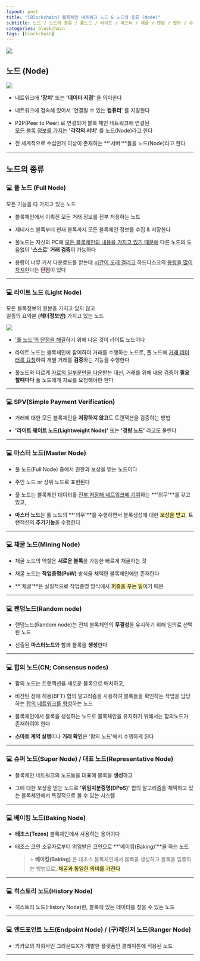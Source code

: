 ```yaml
---
layout: post
title: "[Blockchain] 블록체인 네트워크 노드 & 노드의 종류 (Node)"
subtitle: 노드 / 노드의 종류 / 풀노드 / 라이트 / 마스터 / 채굴 / 랜덤 / 합의 / 슈퍼 / 대표 / 베이킹 / 히스토리 / 엔드포인트
categories: blockchain
tags: [blockchain]
---
```


![](https://velog.velcdn.com/images/-__-/post/c2cfbe37-da76-4e75-8207-c8af2ea956f2/image.png)

## 노드 (Node)

![](https://velog.velcdn.com/images/-__-/post/d97382ac-c58d-4b4d-9500-d368b40a7e9f/image.png)

- 네트워크에 **'장치'** 또는 **'데이터 지점'** 을 의미한다

- 네트워크에 접속해 있어서 '연결될 수 있는 **컴퓨터**' 를 지칭한다

- P2P(Peer to Peer) 로 연결되어 블록 체인 네트워크에 연결된<br>
  <u>모든 블록 정보를 가지는</u> **'각각의 서버'** 를 노드(Node)라고 한다

- 전 세계적으로 수십만개 이상이 존재하는 **'서버'**들을 노드(Node)라고 한다

<hr>

## 노드의 종류

### 💻 풀 노드 (Full Node)

모든 기능을 다 가지고 있는 노드

- 블록체인에서 이뤄진 모든 거래 정보를 전부 저장하는 노드

- 제네시스 블록부터 현재 블록까지 모든 블록체인 정보를 수집 & 저장한다

- 풀노드는 자신의 PC에 <u>모든 블록체인의 내용을 가지고 있기 때문에</u> 다른 노드의 도움없이 **'스스로' 거래 검증**이 가능하다

- 용량이 너무 커서 다운로드를 받는데 <u>시간이 오래 걸리고</u> 하드디스크의 <u>용량을 많이 차지</u>한다는 <span style='background-color: #ffdce0; color:#000;'>단점</span>이 있다

<hr>

### 💻 라이트 노드 (Light Node)

모든 블록정보의 원본을 가지고 있지 않고<br>
일종의 요약본 **(헤더정보만)** 가지고 있는 노드

![](https://velog.velcdn.com/images/-__-/post/8584c297-b24a-4e77-8ef3-454ae9997d8a/image.png)

- <u>'풀 노드'의 단점을 해결</u>하기 위해 나온 것이 라이트 노드이다

- 라이트 노드는 블록체인에 참여하여 거래를 수행하는 노드로, 풀 노드에 <u>거래 데이터를 요청</u>하여 개별 거래를 **검증**하는 기능을 수행한다

- 풀노드와 다르게 <u>자료의 일부분만을 다운</u>받는 대신, 거래를 위해 내용 검증이 **필요할때마다** 풀 노드에게 자료를 요청해야만 한다

<hr>

### 💻 SPV(Simple Payment Verification)

- 거래에 대한 모든 블록체인을 **저장하지 않고**도 트랜잭션을 검증하는 방법

- **'라이트 웨이트 노드(Lightweight Node)'** 또는 **'경량 노드'** 라고도 불린다

<hr>

### 💻 마스터 노드(Master Node)

- 풀 노드(Full Node) 중에서 권한과 보상을 받는 노드이다

- 주인 노드 or 상위 노드로 표현된다

- 풀 노드는 블록체인 데이터를 <u>전부 저장해 네트워크에 기여</u>하는 **'의무'**를 갖고 있고,

- **마스터 노드**는 풀 노드의 **'의무'**를 수행하면서 블록생성에 대한 <span style='background-color: #fff5b1; color:#000;'>보상을 받고</span>, 트랜잭션의 **추가기능**을 수행한다

<hr>

### 💻 채굴 노드(Mining Node)

- 채굴 노드의 역할은 **새로운 블록**을 가능한 빠르게 채굴하는 것

- 채굴 노드는 **작업증명(PoW)** 방식을 채택한 블록체인에만 존재한다

- **'채굴'**은 실질적으로 작업증명 방식에서 <span style='background-color: #fff5b1; color:#000;'>퍼즐을 푸는 일</span>이기 때문

<hr>

### 💻 랜덤노드(Random node)

- 랜덤노드(Random node)는 전체 블록체인의 **무결성**을 유지하기 위해 임의로 선택된 노드

- 선출된 **마스터노드**와 함께 블록을 **생성**한다

<hr>

### 💻 합의 노드(CN; Consensus nodes)

- 합의 노드는 트랜잭션을 새로운 블록으로 배치하고,

- 비잔틴 장애 허용(BFT) 합의 알고리즘을 사용하여 블록들을 확인하는 작업을 담당하는 <u>합의 네트워크를 형성</u>하는 노드

- 블록체인에서 블록을 생성하는 노드로 블록체인을 유지하기 위해서는 합의노드가 존재하여야 한다

- **스마트 계약 실행**이나 **거래 확인**은 '합의 노드'에서 수행하게 된다

<hr>

### 💻 슈퍼 노드(Super Node) / 대표 노드(Representative Node)

- 블록체인 네트워크의 노드들을 대표해 블록을 **생성**하고

- 그에 대한 보상을 받는 노드로 **'위임지분증명(DPoS)'** 합의 알고리즘을 채택하고 있는 블록체인에서 특징적으로 볼 수 있는 시스템

<hr>

### 💻 베이킹 노드(Baking Node)

- **테조스(Tezos)** 블록체인에서 사용하는 용어이다

- 테조스 코인 소유자로부터 위임받은 코인으로 **'베이킹(Baking)'**을 하는 노드

  > ⭐ **베이킹(Baking)** 은 테조스 블록체인에서 블록을 생성하고 블록을 입증하는 방법으로, <span style='background-color: #fff5b1; color:#000;'>채굴과 동일한 의미를 가진다

<hr>

### 💻 히스토리 노드(History Node)

- 히스토리 노드(History Node)란, 블록에 있는 데이터를 찾을 수 있는 노드

<hr>

### 💻 엔드포인트 노드(Endpoint Node) / (구)레인저 노드(Ranger Node)

- 카카오의 자회사인 그라운드X가 개발한 플랫폼인 클레이튼에 적용된 노드

---
